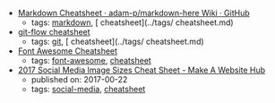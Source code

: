 * [Markdown Cheatsheet · adam-p/markdown-here Wiki · GitHub](https://github.com/adam-p/markdown-here/wiki/Markdown-Cheatsheet)
    * tags: [markdown](../tags/markdown.md), [ cheatsheet](../tags/ cheatsheet.md)
* [git-flow cheatsheet](https://danielkummer.github.io/git-flow-cheatsheet/)
    * tags: [git](../tags/git.md), [ cheatsheet](../tags/ cheatsheet.md)
* [Font Awesome Cheatsheet](http://fontawesome.io/cheatsheet/)
    * tags: [font-awesome](../tags/font-awesome.md), [cheatsheet](../tags/cheatsheet.md)
* [2017 Social Media Image Sizes Cheat Sheet - Make A Website Hub](https://makeawebsitehub.com/social-media-image-sizes-cheat-sheet/)
    * published on: 2017-00-22
    * tags: [social-media](../tags/social-media.md), [cheatsheet](../tags/cheatsheet.md)
